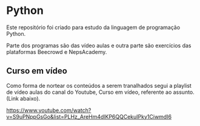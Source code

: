 # Python
Este repositório foi criado para estudo da linguagem de programação Python.

Parte dos programas são das vídeo aulas e outra parte são exercícios das plataformas Beecrowd e NepsAcademy.

## Curso em vídeo
Como forma de nortear os conteúdos a serem tranalhados segui a playlist de vídeo aulas do canal do Youtube, Curso em vídeo, referente ao assunto. (Link abaixo).

https://www.youtube.com/watch?v=S9uPNppGsGo&list=PLHz_AreHm4dlKP6QQCekuIPky1CiwmdI6
